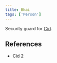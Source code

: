 ```yaml
---
title: Bhai
tags: ['Person']
---
```

Security guard for [Cid](_wiki/cid.md).

## References
- Cid 2
